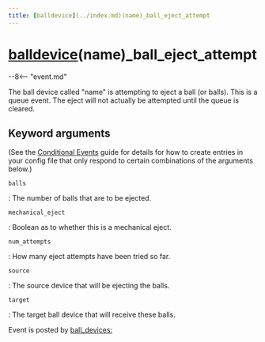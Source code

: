 ```yaml
---
title: [balldevice](../index.md)(name)_ball_eject_attempt
---
```


# [balldevice](../index.md)(name)_ball_eject_attempt


--8<-- "event.md"

The ball device called "name" is attempting to eject a ball (or
balls). This is a queue event. The eject will not actually be attempted
until the queue is cleared.

## Keyword arguments

(See the [Conditional Events](overview/conditional.md)
guide for details for how to create entries in your config file that
only respond to certain combinations of the arguments below.)

`balls`

:   The number of balls that are to be ejected.

`mechanical_eject`

:   Boolean as to whether this is a mechanical eject.

`num_attempts`

:   How many eject attempts have been tried so far.

`source`

:   The source device that will be ejecting the balls.

`target`

:   The target ball device that will receive these balls.

Event is posted by [ball_devices:](../config/ball_devices.md)

